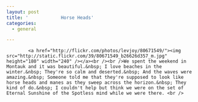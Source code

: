 ```yaml
---
layout: post
title: '            Horse Heads'
categories:
  - general

---
```


            <a href="http://flickr.com/photos/levjoy/80671549/"><img src="http://static.flickr.com/39/80671549_b26626d357_m.jpg" height="180" width="240" /></a><br /><br />We spent the weekend in Montauk and it was beautiful.&nbsp; I love beaches in the winter.&nbsp; They're so calm and deserted.&nbsp; And the waves were amazing.&nbsp; Someone told me that they're supposed to look like horse heads and manes as they sweep across the horizon.&nbsp; They kind of do.&nbsp; I couldn't help but think we were on the set of Eternal Sunshine of the Spotless mind while we were there. <br />
